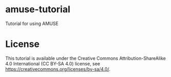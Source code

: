 # amuse-tutorial
Tutorial for using AMUSE


# License
This tutorial is available under the Creative Commons Attribution-ShareAlike 4.0 International (CC BY-SA 4.0) license, see https://creativecommons.org/licenses/by-sa/4.0/.
